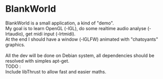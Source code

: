 # BlankWorld

BlankWorld is a small application, a kind of "demo".<br>
My goal is to learn OpenGL (-lGL), do some realtime audio analyse (-lrtaudio), get midi input (-lrtmidi).<br>
At the end I should have a window (-lGLFW) animated with "chatoyants" graphics.<br><br>
All the dev will be done on Debian system, all dependencies should be resolved with simples apt-get.<br>
TODO :<br>
Include libThrust to allow fast and easier maths.
